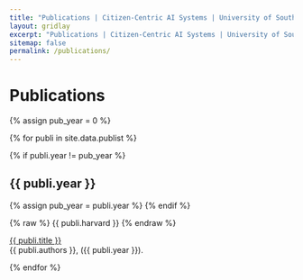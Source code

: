 ```yaml
---
title: "Publications | Citizen-Centric AI Systems | University of Southampton"
layout: gridlay
excerpt: "Publications | Citizen-Centric AI Systems | University of Southampton"
sitemap: false
permalink: /publications/
---
```


# Publications

<!-- ## Highlights

(For a full list see [below](#full-list) or go to [Google Scholar](https://scholar.google.com/citations?user=I8dpTJMAAAAJ&hl=en).

{% assign number_printed = 0 %}
{% for publi in site.data.publist %}

{% assign even_odd = number_printed | modulo: 2 %}
{% if publi.highlight == 1 %}

{% if even_odd == 0 %}

<div class="row">
{% endif %}

<div class="col-sm-6 clearfix">
 <div class="well">
  <pubtit>{{ publi.title }}</pubtit>
  <img src="{{ site.url }}{{ site.baseurl }}/images/pubpic/{{ publi.image }}" class="img-responsive" width="33%" style="float: left" />
  <p>{{ publi.description }}</p>
  <p><em>{{ publi.authors }}</em></p>
  <p><strong><a href="{{ publi.link.url }}">{{ publi.link.display }}</a></strong></p>
  <p class="text-danger"><strong> {{ publi.news1 }}</strong></p>
  <p> {{ publi.news2 }}</p>
 </div>
</div>

{% assign number_printed = number_printed | plus: 1 %}

{% if even_odd == 1 %}

</div>
{% endif %}

{% endif %}
{% endfor %}

{% assign even_odd = number_printed | modulo: 2 %}
{% if even_odd == 1 %}

</div>
{% endif %}

<p> &nbsp; </p>

## Full List -->

{% assign pub_year = 0 %}

{% for publi in site.data.publist %}

{% if publi.year != pub_year %}
## {{ publi.year }}
{% assign pub_year = publi.year %}
{% endif %}

<!-- publication harvard begin -->
{% raw %}
{{ publi.harvard }}
{% endraw %}
<!-- publication harvard end -->

<a href="{{ publi.link.url }}">{{ publi.title }}</a><br />
{{ publi.authors }}, ({{ publi.year }}). 
<!-- <em>{{}}</em><br /><a href="{{ publi.link.url }}">{{ publi.link.display }}</a> -->

{% endfor %}
